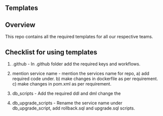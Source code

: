 ## Templates

## Overview
This repo contains all the required templates for all our respective teams.

## Checklist for using templates 

1) .github - In .github folder add the required keys and workflows.

2) mention service name - mention the services name for repo,
                          a) add required code under.
                          b) make changes in dockerfile as per requirement.
                          c) make changes in pom.xml as per requirement.

3) db_scripts - Add the required ddl and dml change the <service name>

4) db_upgrade_scripts - Rename the service name under db_upgrade_script, add rollback.sql and upgrade.sql scripts.